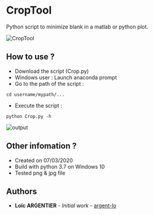 # CropTool
Python script to minimize blank in a matlab or python plot.

![CropTool](https://i.imgur.com/cmiv1LN.png)

## How to use ?
+ Download the script (Crop.py)
+ Windows user : Launch anaconda prompt
+ Go to the path of the script :

```
cd username/mypath/...
```
+ Execute the script :

```
python Crop.py -h
```

![output](https://i.imgur.com/ZOSBcxM.png)

## Other infomation ?
+ Created on 07/03/2020
+ Build with python 3.7 on Windows 10
+ Tested png & jpg file

## Authors

* **Loïc ARGENTIER** - *Initial work* - [argent-lo](https://github.com/argent-lo)
